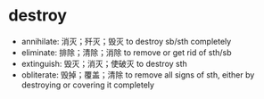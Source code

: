 # destroy


- annihilate: 消灭；歼灭；毁灭 to destroy sb/sth completely
- eliminate: 排除；清除；消除 to remove or get rid of sth/sb
- extinguish: 毁灭；消灭；使破灭 to destroy sth
- obliterate: 毁掉；覆盖；清除 to remove all signs of sth, either by destroying or covering it completely